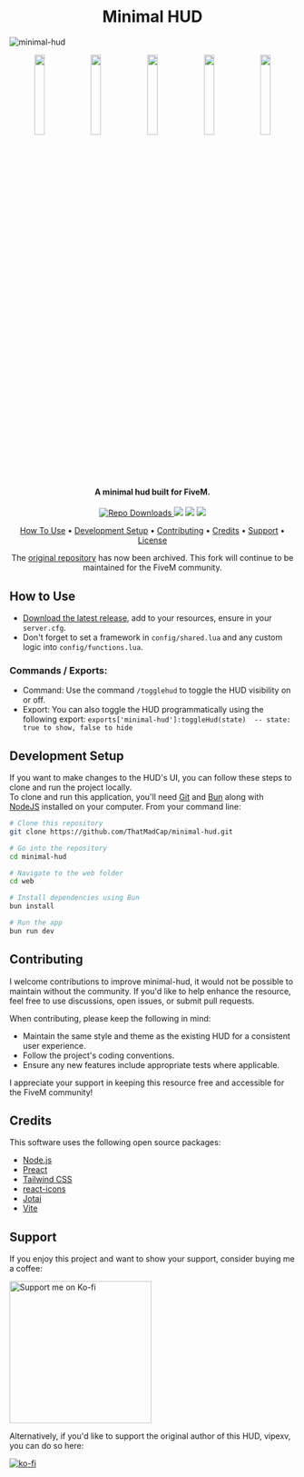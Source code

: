 <h1 align="center">
  Minimal HUD
  <br>
</h1>

![minimal-hud](https://github.com/user-attachments/assets/02225904-50ac-4258-b08c-ec54495b875e)

<p align="center">
  <img src="https://github.com/user-attachments/assets/50a2c3e2-9c73-4176-a92b-4a86a8519ac7" width="19%" />
  <img src="https://github.com/user-attachments/assets/d362bb07-c78f-4e54-aff7-97df5175704d" width="19%" />
  <img src="https://github.com/user-attachments/assets/e9fc07c4-8908-4ea0-833e-de494390215c" width="19%" />
  <img src="https://github.com/user-attachments/assets/f4d4a040-3531-4d0f-bf67-43dc9df781fc" width="19%" />
  <img src="https://github.com/user-attachments/assets/d54c3376-ccf6-4e9a-9f3a-4760c8fd1255" width="19%" />
</p>

<h4 align="center">A minimal hud built for FiveM.</h4>

<p align="center">
  <a href="https://badge.fury.io/js/electron-markdownify">
    <img src="https://img.shields.io/github/downloads/ThatMadCap/minimal-hud/total?logo=github"
         alt="Repo Downloads">
  </a>
  <a> <img src="https://img.shields.io/github/contributors/ThatMadCap/minimal-hud?logo=github"> </a>
  <a> <img src="https://img.shields.io/github/v/release/ThatMadCap/minimal-hud?logo=github"> </a>
  <a> <img src="https://img.shields.io/github/downloads/ThatMadCap/minimal-hud/latest/total?logo=github"> </a>
</p>

<p align="center">
  <a href="#how-to-use">How To Use</a> •
  <a href="#development-setup">Development Setup</a> •
  <a href="#contributing">Contributing</a> •
  <a href="#credits">Credits</a> •
  <a href="#support">Support</a> •
  <a href="https://github.com/ThatMadCap/minimal-hud/blob/main/LICENSE">License</a>
</p>

<p align="center">The <a href="https://github.com/vipexv/minimal-hud">original repository</a> has now been archived. This fork will continue to be maintained for the FiveM community.</p>

## How to Use

- [Download the latest release](https://github.com/thatmadcap/minimal-hud/releases/latest), add to your resources, ensure in your `server.cfg`.
- Don't forget to set a framework in `config/shared.lua` and any custom logic into `config/functions.lua`.

### Commands / Exports:

- Command: Use the command `/togglehud` to toggle the HUD visibility on or off.
- Export: You can also toggle the HUD programmatically using the following export: `exports['minimal-hud']:toggleHud(state)  -- state: true to show, false to hide`

## Development Setup

If you want to make changes to the HUD's UI, you can follow these steps to clone and run the project locally.<br>
To clone and run this application, you'll need [Git](https://git-scm.com) and [Bun](https://bun.sh/) along with [NodeJS](https://nodejs.org/en) installed on your computer. From your command line:

```bash
# Clone this repository
git clone https://github.com/ThatMadCap/minimal-hud.git

# Go into the repository
cd minimal-hud

# Navigate to the web folder
cd web

# Install dependencies using Bun
bun install

# Run the app
bun run dev
```

## Contributing

I welcome contributions to improve minimal-hud, it would not be possible to maintain without the community. If you'd like to help enhance the resource, feel free to use discussions, open issues, or submit pull requests.  

When contributing, please keep the following in mind:
- Maintain the same style and theme as the existing HUD for a consistent user experience.
- Follow the project's coding conventions.
- Ensure any new features include appropriate tests where applicable.

I appreciate your support in keeping this resource free and accessible for the FiveM community!

## Credits

This software uses the following open source packages:

- [Node.js](https://nodejs.org/)
- [Preact](https://preactjs.com/)
- [Tailwind CSS](https://tailwindcss.com/)
- [react-icons](https://react-icons.github.io/react-icons/)
- [Jotai](https://jotai.org/)
- [Vite](https://vitejs.dev/)

## Support

If you enjoy this project and want to show your support, consider buying me a coffee:

<a href="https://ko-fi.com/madcap" target="_blank"><img src="https://assets-global.website-files.com/5c14e387dab576fe667689cf/64f1a9ddd0246590df69ea0b_kofi_long_button_red%25402x-p-500.png" alt="Support me on Ko-fi" width="250"></a>

Alternatively, if you'd like to support the original author of this HUD, vipexv, you can do so here:

[![ko-fi](https://ko-fi.com/img/githubbutton_sm.svg)](https://ko-fi.com/A0A1UDRSE)


